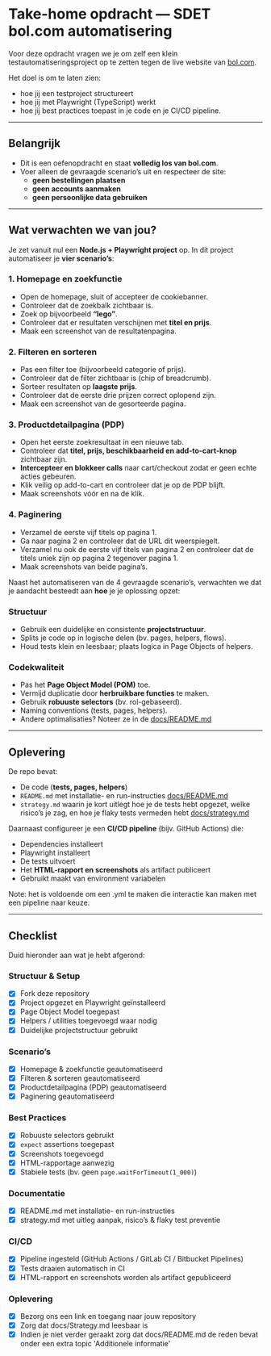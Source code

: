 # Take-home opdracht — SDET bol.com automatisering

Voor deze opdracht vragen we je om zelf een klein testautomatiseringsproject op te zetten tegen de live website van [bol.com](https://www.bol.com).

Het doel is om te laten zien:
- hoe jij een testproject structureert
- hoe jij met Playwright (TypeScript) werkt
- hoe jij best practices toepast in je code en je CI/CD pipeline.  

---

## Belangrijk

- Dit is een oefenopdracht en staat **volledig los van bol.com**.  
- Voer alleen de gevraagde scenario’s uit en respecteer de site:  
  - **geen bestellingen plaatsen**  
  - **geen accounts aanmaken**  
  - **geen persoonlijke data gebruiken**  

---

## Wat verwachten we van jou?

Je zet vanuit nul een **Node.js + Playwright project** op. In dit project automatiseer je **vier scenario’s**:

### 1. Homepage en zoekfunctie

- Open de homepage, sluit of accepteer de cookiebanner.  
- Controleer dat de zoekbalk zichtbaar is.  
- Zoek op bijvoorbeeld **“lego”**.  
- Controleer dat er resultaten verschijnen met **titel en prijs**.  
- Maak een screenshot van de resultatenpagina.  

### 2. Filteren en sorteren

- Pas een filter toe (bijvoorbeeld categorie of prijs).  
- Controleer dat de filter zichtbaar is (chip of breadcrumb).  
- Sorteer resultaten op **laagste prijs**.  
- Controleer dat de eerste drie prijzen correct oplopend zijn.  
- Maak een screenshot van de gesorteerde pagina.  

### 3. Productdetailpagina (PDP)

- Open het eerste zoekresultaat in een nieuwe tab.  
- Controleer dat **titel, prijs, beschikbaarheid en add-to-cart-knop** zichtbaar zijn.  
- **Intercepteer en blokkeer calls** naar cart/checkout zodat er geen echte acties gebeuren.  
- Klik veilig op add-to-cart en controleer dat je op de PDP blijft.  
- Maak screenshots vóór en na de klik.  

### 4. Paginering

- Verzamel de eerste vijf titels op pagina 1.  
- Ga naar pagina 2 en controleer dat de URL dit weerspiegelt.  
- Verzamel nu ook de eerste vijf titels van pagina 2 en controleer dat de titels uniek zijn op pagina 2 tegenover pagina 1.  
- Maak screenshots van beide pagina’s.  

Naast het automatiseren van de 4 gevraagde scenario’s, verwachten we dat je aandacht besteedt aan **hoe** je je oplossing opzet:

### Structuur

- Gebruik een duidelijke en consistente **projectstructuur**.
- Splits je code op in logische delen (bv. pages, helpers, flows).
- Houd tests klein en leesbaar; plaats logica in Page Objects of helpers.

### Codekwaliteit

- Pas het **Page Object Model (POM)** toe.
- Vermijd duplicatie door **herbruikbare functies** te maken.
- Gebruik **robuuste selectors** (bv. rol-gebaseerd).
- Naming conventions (tests, pages, helpers). 
- Andere optimalisaties? Noteer ze in de [docs/README.md](./README.md)  

---

## Oplevering

De repo bevat:
- De code (**tests, pages, helpers**)  
- `README.md` met installatie- en run-instructies [docs/README.md](./README.md)  
- `strategy.md` waarin je kort uitlegt hoe je de tests hebt opgezet, welke risico’s je zag, en hoe je flaky tests vermeden hebt  [docs/strategy.md](./strategy.md)  

Daarnaast configureer je een **CI/CD pipeline** (bijv. GitHub Actions) die:  
- Dependencies installeert  
- Playwright installeert  
- De tests uitvoert  
- Het **HTML-rapport en screenshots** als artifact publiceert  
- Gebruikt maakt van environment variabelen

Note: het is voldoende om een .yml te maken die interactie kan maken met een pipeline naar keuze.

---

## Checklist

Duid hieronder aan wat je hebt afgerond:

### Structuur & Setup

- [x] Fork deze repository
- [x] Project opgezet en Playwright geïnstalleerd
- [x] Page Object Model toegepast
- [x] Helpers / utilities toegevoegd waar nodig
- [x] Duidelijke projectstructuur gebruikt

### Scenario’s

- [x] Homepage & zoekfunctie geautomatiseerd
- [x] Filteren & sorteren geautomatiseerd
- [x] Productdetailpagina (PDP) geautomatiseerd
- [x] Paginering geautomatiseerd

### Best Practices

- [x] Robuuste selectors gebruikt
- [x] `expect` assertions toegepast
- [x] Screenshots toegevoegd
- [x] HTML-rapportage aanwezig
- [x] Stabiele tests (bv. geen `page.waitForTimeout(1_000)`)

### Documentatie

- [x] README.md met installatie- en run-instructies
- [x] strategy.md met uitleg aanpak, risico’s & flaky test preventie

### CI/CD

- [x] Pipeline ingesteld (GitHub Actions / GitLab CI / Bitbucket Pipelines)
- [x] Tests draaien automatisch in CI
- [x] HTML-rapport en screenshots worden als artifact gepubliceerd

### Oplevering

- [x] Bezorg ons een link en toegang naar jouw repository 
- [x] Zorg dat docs/Strategy.md leesbaar is 
- [x] Indien je niet verder geraakt zorg dat docs/README.md de reden bevat onder een extra topic 'Additionele informatie'